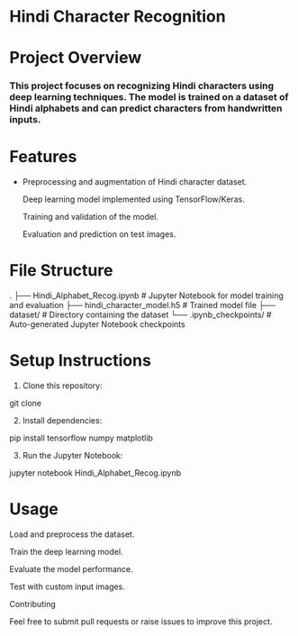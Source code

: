 # Hindi Character Recognition

# Project Overview

<h3>This project focuses on recognizing Hindi characters using deep learning techniques. The model is trained on a dataset of Hindi alphabets and can predict characters from handwritten inputs.</h3>

# Features
<ul>
<li>
Preprocessing and augmentation of Hindi character dataset.

Deep learning model implemented using TensorFlow/Keras.

Training and validation of the model.

Evaluation and prediction on test images.
</li>
</ul>


# File Structure

.
├── Hindi_Alphabet_Recog.ipynb   # Jupyter Notebook for model training and evaluation
├── hindi_character_model.h5     # Trained model file
├── dataset/                     # Directory containing the dataset
└── .ipynb_checkpoints/          # Auto-generated Jupyter Notebook checkpoints

# Setup Instructions

1. Clone this repository:

git clone <repository-url>


2. Install dependencies:

pip install tensorflow numpy matplotlib


3. Run the Jupyter Notebook:

jupyter notebook Hindi_Alphabet_Recog.ipynb



# Usage

Load and preprocess the dataset.

Train the deep learning model.

Evaluate the model performance.

Test with custom input images.


Contributing

Feel free to submit pull requests or raise issues to improve this project.




